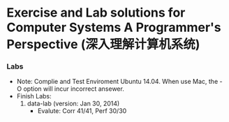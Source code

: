 # Exercise and Lab solutions for Computer Systems A Programmer's Perspective (深入理解计算机系统)

### Labs
  * Note: Complie and Test Enviroment Ubuntu 14.04. When use Mac, the -O option will incur incorrect ansewer.
  * Finish Labs:
    1. data-lab (version: Jan 30, 2014)
       * Evalute: Corr 41/41, Perf 30/30 
